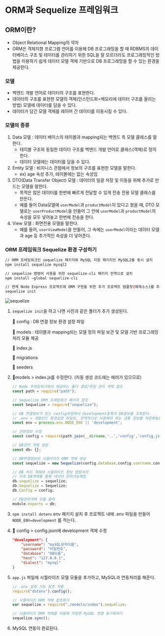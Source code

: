 # ORM과 Sequelize 프레임워크

## ORM이란? 

- Object Relational Mapping의 약자
- ORM은 객체지향 프로그램 언어를 이용해 DB 프로그래밍을 할 때 RDBMS의 데이터베이스 구조 및 데이터를 관리하기 위한 SQL을 잘 모르더라도 프로그래밍적인 방법을 이용하기 쉽게 데이터 모델 객체 기반으로 DB 프로그래밍을 할 수 있는 환경을 제공한다.

### 모델

- 백엔드 개발 언어로 데이터의 구조를 표현한다.
- 데이터의 구조를 표현한 모델의 객체(인스턴드화=메모리에 데이터 구조를 올리는 방법) 모델에 데이터를 담을 수 있다.
- 데이터가 담긴 모델 객체를 레이어 간 데이터를 이동시킬 수 있다.

### 모델의 종류

1. Data 모델 : 데이터 베이스의 테이블과 mapping되는 백엔드 측 모델 클래스를 말한다.
    - 테이블 구조와 동일한 데이터 구조를 백엔드 개발 언어로 클래스(객체)로 정의한다.
    - 데이터 모델에는 데이터를 담을 수 있다.
2. Entity 모델 : 비지니스 관점에서 정보의 구조를 표현한 모델을 말한다.
    - ex) age 속성 추가, 테이블에는 없는 속성임
3. DTO(Data Transfer Object) 모델 : 데이터의 일괄 저장 및 이동을 위해 추가로 만드는 모델을 말한다.
    - 목적은 많은 데이터를 한번에 빠르게 전달할 수 있게 전송 전용 모델 클래스를 만든다.
    - 예를 들어 Data모델에 `userModel`과 `productModel`이 있다고 쳤을 때, DTO 모델로는 `userProductModel`을 만들어 그 안에 `userModel`과 `productModel`의 속성을 모두 넣어놓고 한번에 전송을 한다.
4. View 모델 : 화면전용 모델을 말한다.
    - 예를 들어, `userViewModel`을 만들어, 그 속에는 `userModel`이라는 데이터 모델과 age 등 추가적인 속성을 더 넣어준다.

### ORM 프레임워크 Sequelize 환경 구성하기

```bash
// ORM 프레임워크인 sequelize 패키지와 MySQL 지원 패키지인 MySQL2를 동시 설치
npm install sequelize mysql2

// sequelize 명령어 사용을 위한 sequelize-cli 패키지 전역으로 설치
npm install –global sequelize-cli

// 현재 Node Express 프로젝트에 ORM 구현을 위한 추가 프로젝트 템플릿(예제소스)를 추가
sequelize init
```

![sequelize](https://user-images.githubusercontent.com/65386533/123097140-ca43e080-d46a-11eb-9031-b6f53e277b47.PNG)

1. `sequelize init`을 하고 나면 사진과 같은 폴더가 추가 생성된다.

    📁 config : DB 연결 정보 환경 설정 파일

    📁 models : 테이블과 mapping되는 모델 정의 파일 보관 및 모델 기반 프로그래밍 처리 모듈 제공

    📂 index.js

    📁 migrations

    📁 seeders

2. 📁models > index.js를 수정한다. (자동 생성 코드에는 에러가 있으므로)

    ```js
    // Node 프레임워크에서 제공하는 폴더 경로/파일 관리 객체 참조
    const path = require("path");

    // Sequelize ORM 프레임워크 패키지 참조
    const Sequelize = require("sequelize");

    // DB 연결정보가 있는 config파일에서 development항목의 DB정보를 조회한다.
    // .env = 개발모드 환경설정 파일로, 전역적으로 사용해야 하는 공통 정보를 저장해놓는 파일을 말한다.
    const env = process.env.NODE_ENV || 'development';

    // 관련정보 수정
    const config = require(path.join(__dirname,'..','config','config.json'))[env];

    // DB관리 객체 생성
    const db= {};

    // DB연결정보로 시퀄라이즈 ORM 객체 생성
    const sequelize = new Sequelize(config.database,config.username,config.password,config);

    // DB 처리 객체에 시퀄라이즈 정보 맵핑처리
    // 이후 DB객체를 통해 데이터 관리가능해짐
    db.sequelize = sequelize;
    db.Sequelize = Sequelize;
    db.Config = config;

    // DB관리객체 모듈 출력
    module.exports = db;
    ```

3. `npm install dotenv` env 패키지 설치 후 프로젝트 내에 .env 파일을 만들어 `NODE_ENV=development` 를 적는다.
4. 📁 config > config.json에 development 객체 수정

    ```json
    "development": {
    	"username": "mySQL유저이름",
    	"password": "비밀번호",
    	"database": "DB이름",
    	"host": "127.0.0.1",
    	"dialect": "mysql"
    }
    ```

5. `app.js` 파일에 시퀄라이즈 모델 모듈을 추가하고, MySQL과 연동처리를 해준다.

    ```js
    // .env 설정 기능 참조 적용
    require("dotenv").config();

    // 시퀄라이즈 ORM 객체 참조하기
    var sequelize = require("./models/index").sequelize;

    // 시퀄라이즈 ORM 객체를 이용해 지정한 MySQL 연결 동기화하기
    sequelize.sync();
    ```

6. MySQL 연동이 완료된다.
